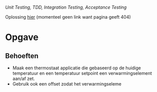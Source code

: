 *Unit Testing, TDD, Integration Testing, Acceptance Testing*

Oplossing [hier]() (momenteel geen link want pagina geeft 404)

# Opgave
## Behoeften
- Maak een thermostaat applicatie die gebaseerd op de huidige temperatuur en een temperatuur setpoint een verwarmingselement aan/af zet.
- Gebruik ook een offset zodat het verwarmingseleme